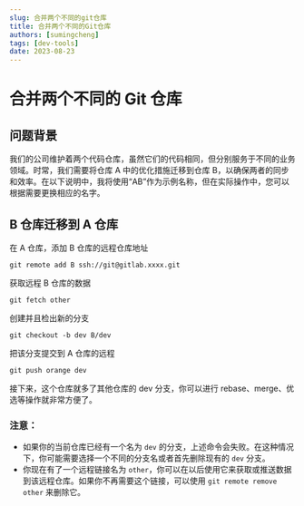```yaml
---
slug: 合并两个不同的git仓库
title: 合并两个不同的Git仓库
authors: [sumingcheng]
tags: [dev-tools]
date: 2023-08-23
---
```


# 合并两个不同的 Git 仓库

## 问题背景

我们的公司维护着两个代码仓库，虽然它们的代码相同，但分别服务于不同的业务领域。时常，我们需要将仓库 A 中的优化措施迁移到仓库 B，以确保两者的同步和效率。在以下说明中，我将使用“AB”作为示例名称，但在实际操作中，您可以根据需要更换相应的名字。

## B 仓库迁移到 A 仓库

在 A 仓库，添加 B 仓库的远程仓库地址

```
git remote add B ssh://git@gitlab.xxxx.git
```

获取远程 B 仓库的数据

```
git fetch other
```

创建并且检出新的分支

```
git checkout -b dev B/dev
```

把该分支提交到 A 仓库的远程

```
git push orange dev
```

接下来，这个仓库就多了其他仓库的 dev 分支，你可以进行 rebase、merge、优选等操作就非常方便了。

### 注意：

- 如果你的当前仓库已经有一个名为 `dev` 的分支，上述命令会失败。在这种情况下，你可能需要选择一个不同的分支名或者首先删除现有的 `dev` 分支。
- 你现在有了一个远程链接名为 `other`，你可以在以后使用它来获取或推送数据到该远程仓库。如果你不再需要这个链接，可以使用 `git remote remove other` 来删除它。
